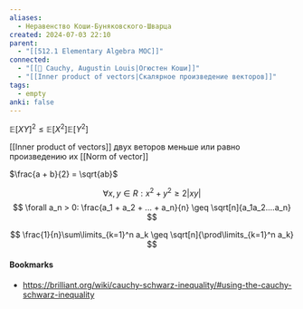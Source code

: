 ```yaml
---
aliases:
  - Неравенство Коши-Буняковского-Шварца
created: 2024-07-03 22:10
parent:
  - "[[512.1 Elementary Algebra MOC]]"
connected:
  - "[[👤 Cauchy, Augustin Louis|Огюстен Коши]]"
  - "[[Inner product of vectors|Скалярное произведение векторов]]"
tags:
  - empty
anki: false
---
```


$\mathbb{E}[XY]^2 \leq \mathbb{E}[X^2] \mathbb{E}[Y^2]$


[[Inner product of vectors]] двух веторов меньше или равно произведению их [[Norm of vector]]

$\frac{a + b}{2} = \sqrt{ab}$

$$
\forall x, y \in R: x^2 + y^2 \geq 2|xy| 
$$
$$
\forall a_n > 0: \frac{a_1 + a_2 + ... + a_n}{n} \geq \sqrt[n]{a_1a_2....a_n}
$$

$$
\frac{1}{n}\sum\limits_{k=1}^n a_k \geq \sqrt[n]{\prod\limits_{k=1}^n a_k}
$$


#### Bookmarks
- https://brilliant.org/wiki/cauchy-schwarz-inequality/#using-the-cauchy-schwarz-inequality




